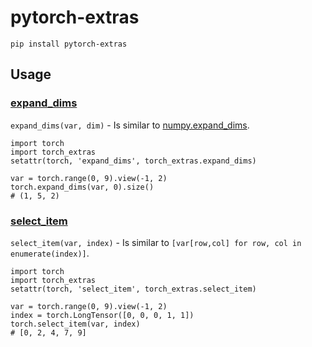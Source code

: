 # pytorch-extras

`pip install pytorch-extras`

## Usage

### [expand_dims](#expand_dims)

`expand_dims(var, dim)` - Is similar to [numpy.expand_dims](https://docs.scipy.org/doc/numpy/reference/generated/numpy.expand_dims.html).

    import torch
    import torch_extras
    setattr(torch, 'expand_dims', torch_extras.expand_dims)

    var = torch.range(0, 9).view(-1, 2)
    torch.expand_dims(var, 0).size()
    # (1, 5, 2)


### [select_item](#select_item)

`select_item(var, index)` - Is similar to `[var[row,col] for row, col in enumerate(index)]`.

    import torch
    import torch_extras
    setattr(torch, 'select_item', torch_extras.select_item)

    var = torch.range(0, 9).view(-1, 2)
    index = torch.LongTensor([0, 0, 0, 1, 1])
    torch.select_item(var, index)
    # [0, 2, 4, 7, 9]
